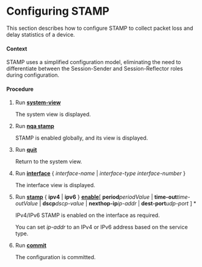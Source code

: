 Configuring STAMP
=================

This section describes how to configure STAMP to collect packet loss and delay statistics of a device.

#### Context

STAMP uses a simplified configuration model, eliminating the need to differentiate between the Session-Sender and Session-Reflector roles during configuration.


#### Procedure

1. Run [**system-view**](cmdqueryname=system-view)
   
   
   
   The system view is displayed.
2. Run [**nqa stamp**](cmdqueryname=nqa+stamp)
   
   
   
   STAMP is enabled globally, and its view is displayed.
3. Run [**quit**](cmdqueryname=quit)
   
   
   
   Return to the system view.
4. Run [**interface**](cmdqueryname=interface) { *interface-name* | *interface-type* *interface-number* }
   
   
   
   The interface view is displayed.
5. Run [**stamp**](cmdqueryname=stamp) { **ipv4** | **ipv6** } [**enable**](cmdqueryname=enable)[ **period***periodValue* | **time-out***time-outValue* | **dscp***dscp-value* | **nexthop-ip***ip-addr* | **dest-port***udp-port* ] \*
   
   
   
   IPv4/IPv6 STAMP is enabled on the interface as required.
   
   
   
   You can set *ip-addr* to an IPv4 or IPv6 address based on the service type.
6. Run [**commit**](cmdqueryname=commit)
   
   
   
   The configuration is committed.
